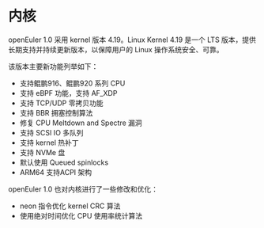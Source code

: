 # 内核<a name="ZH-CN_TOPIC_0185681957"></a>

openEuler 1.0 采用 kernel 版本 4.19。Linux Kernel 4.19 是一个 LTS 版本，提供长期支持并持续更新版本，以保障用户的 Linux 操作系统安全、可靠。

该版本主要新功能列举如下：

-   支持鲲鹏916、鲲鹏920 系列 CPU
-   支持 eBPF 功能，支持 AF\_XDP
-   支持 TCP/UDP 零拷贝功能
-   支持 BBR 拥塞控制算法
-   修复 CPU Meltdown and Spectre 漏洞
-   支持 SCSI IO 多队列
-   支持 kernel 热补丁
-   支持 NVMe 盘
-   默认使用 Queued spinlocks
-   ARM64 支持ACPI 架构

openEuler 1.0 也对内核进行了一些修改和优化：

-   neon 指令优化 kernel CRC 算法
-   使用绝对时间优化 CPU 使用率统计算法

